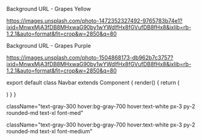 Background URL - Grapes Yellow

https://images.unsplash.com/photo-1472352327492-9765783b74e1?ixid=MnwxMjA3fDB8MHxwaG90by1wYWdlfHx8fGVufDB8fHx8&ixlib=rb-1.2.1&auto=format&fit=crop&w=2850&q=80

Background URL - Grapes Purple

https://images.unsplash.com/photo-1504868173-db962b7c3757?ixid=MnwxMjA3fDB8MHxwaG90by1wYWdlfHx8fGVufDB8fHx8&ixlib=rb-1.2.1&auto=format&fit=crop&w=2850&q=80

export default class Navbar extends Component {
    render() {
        return (
            <nav class="bg-gray-800">
            <div class="max-w-7xl mx-auto px-2 sm:px-6 lg:px-8">
              <div class="relative flex items-center justify-between h-16">
                <div class="absolute inset-y-0 left-0 flex items-center sm:hidden">
                    </nav>
        )
    }
}

className="text-gray-300 hover:bg-gray-700 hover:text-white px-3 py-2 rounded-md text-xl font-med"

 className="text-gray-300 hover:bg-gray-700 hover:text-white px-3 py-2 rounded-md text-xl font-medium"
